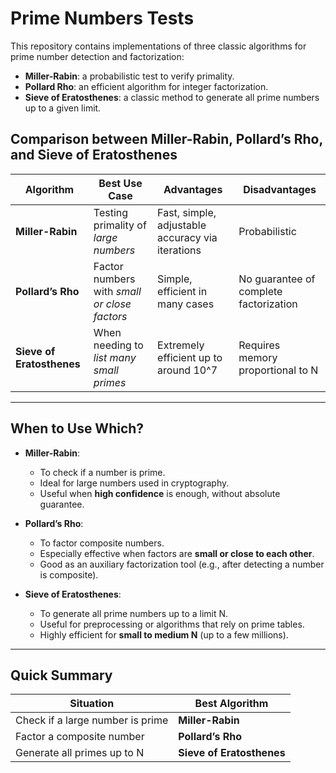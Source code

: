 # Prime Numbers Tests

This repository contains implementations of three classic algorithms for prime number detection and factorization:

- **Miller-Rabin**: a probabilistic test to verify primality.
- **Pollard Rho**: an efficient algorithm for integer factorization.
- **Sieve of Eratosthenes**: a classic method to generate all prime numbers up to a given limit.

## Comparison between Miller-Rabin, Pollard’s Rho, and Sieve of Eratosthenes

| Algorithm         | Best Use Case                                |Advantages                                      | Disadvantages                        |
|-------------------|----------------------------------------------|------------------------------------------------|--------------------------------------|
| **Miller-Rabin**  |Testing primality of *large numbers*          |Fast, simple, adjustable accuracy via iterations|Probabilistic                         |
| **Pollard’s Rho** |Factor numbers with *small or close factors*  |Simple, efficient in many cases                 |No guarantee of complete factorization|
|**Sieve of Eratosthenes**|When needing to *list many small primes*|Extremely efficient up to around 10^7           |Requires memory proportional to N     |
---

## When to Use Which?

- **Miller-Rabin**:
  - To check if a number is prime.
  - Ideal for large numbers used in cryptography.
  - Useful when **high confidence** is enough, without absolute guarantee.

- **Pollard’s Rho**:
  - To factor composite numbers.
  - Especially effective when factors are **small or close to each other**.
  - Good as an auxiliary factorization tool (e.g., after detecting a number is composite).

- **Sieve of Eratosthenes**:
  - To generate all prime numbers up to a limit N.
  - Useful for preprocessing or algorithms that rely on prime tables.
  - Highly efficient for **small to medium N** (up to a few millions).

---

## Quick Summary

| Situation                         | Best Algorithm       |
|----------------------------------|---------------------|
| Check if a large number is prime  | **Miller-Rabin**    |
| Factor a composite number          | **Pollard’s Rho**   |
| Generate all primes up to N        | **Sieve of Eratosthenes** |

